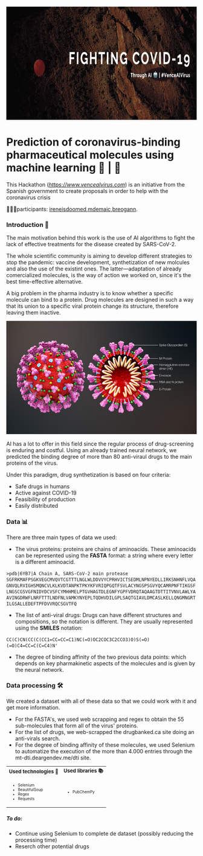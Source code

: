 <p align="center">
  <img width="950" height="300" src="https://github.com/breogann/Fighting-COVID-19-through-AI/blob/master/Images/cover.png" alt="Fighting COVID-19">
</p>

# Prediction of coronavirus-binding pharmaceutical molecules using machine learning 💊 | 🦠

This Hackathon (_https://www.vencealvirus.com_) is an initiative from the Spanish government to create proposals in order to help with the coronavirus crisis 

👨🏻‍💻participants: [ireneisdoomed](https://github.com/ireneisdoomed),[mdemaic](https://github.com/MdeMaic),[breogann](https://github.com/breogann).

### Introduction 📖 ###

The main motivation behind this work is the use of AI algorithms to fight the lack of effective treatments for the disease created by SARS-CoV-2.

The whole scientific community is aiming to develop different strategies to stop the pandemic: vaccine development, synthetization of new molcules and also the use of the existint ones. The latter—adaptation of already comercialized molecules, is the way of action we worked on, since it's the best time-effective alternative.

A big problem in the pharma industry is to know whether a specific molecule can bind to a protein. Drug molecules are designed in such a way that its union to a specific viral protein change its structure, therefore leaving them inactive.

<p align="center">
  <img width="800" height="300" src="https://github.com/breogann/Fighting-COVID-19-through-AI/blob/master/Images/proteins.jpg" alt="proteins">
</p>

AI has a lot to offer in this field since the regular process of drug-screening is enduring and costful. Using an already trained neural network, we predicted the binding degree of more than 80 anti-viraul drugs to the main proteins of the virus.

Under this paradigm, drug synthetization is based on four criteria: 

- Safe drugs in humans
- Active against COVID-19
- Feasibility of production
- Easily distributed

### Data 📊 ###

There are three main types of data we used:

- The virus proteins: proteins are chains of  aminoacids. These aminoacids can be represented using the __FASTA__ format: a string where every letter is a different aminoacid.

``````
>pdb|6YB7|A Chain A, SARS-CoV-2 main protease
SGFRKMAFPSGKVEGCMVQVTCGTTTLNGLWLDDVVYCPRHVICTSEDMLNPNYEDLLIRKSNHNFLVQA
GNVQLRVIGHSMQNCVLKLKVDTANPKTPKYKFVRIQPGQTFSVLACYNGSPSGVYQCAMRPNFTIKGSF
LNGSCGSVGFNIDYDCVSFCYMHHMELPTGVHAGTDLEGNFYGPFVDRQTAQAAGTDTTITVNVLAWLYA
AVINGDRWFLNRFTTTLNDFNLVAMKYNYEPLTQDHVDILGPLSAQTGIAVLDMCASLKELLQNGMNGRT
ILGSALLEDEFTPFDVVRQCSGVTFQ
``````

- The list of anti-viral drugs: Drugs can have different structures and compositions, so the notation is different. They are usually represented using the __SMILES__ notation:

``````
CC(C)CN(CC(C(CC1=CC=CC=C1)NC(=O)OC2COC3C2CCO3)O)S(=O)(=O)C4=CC=C(C=C4)N'
``````

- The degree of binding affinity of the two previous data points: which depends on key pharmakinetic aspects of the molecules and is given by the neural network.

### Data processing 🛠 ###
 We created a dataset with all of these data so that we could work with it and get more information.

- For the FASTA's, we used web scrapping and regex to obtain the 55 sub-molecules that form all of the virus' proteins.
- For the list of drugs, we web-scrapped the drugbanked.ca site doing an anti-virals search.
- For the degree of binding affinity of these molecules, we used Selenium to automatize the execution of the more than 4.000 entries through the mt-dti.deargendev.me/dti site. 

<table border="0">
    <tr>
        <td><b style="font-size:13px">Used technologies 🔌</b></td>
        <td><b style="font-size:13px">Used libraries 📚</b></td>
    </tr>
    <tr>
        <td>
            <ul>
                <font size="1.5">
      <li>Selenium</li>
      <li>BeautifulSoup</li>
      <li>Regex</li>
      <li>Requests</li>
      </font>
            </ul>
        </td>
        <td>
            <ul>
                <font size="1.5">
      <li>PubChemPy</li>
      </font>
</table>

##### To do: #####
- Continue using Selenium to complete de dataset (possibly reducing the processing time)
- Reserch other potential drugs